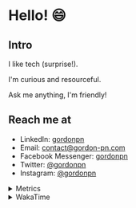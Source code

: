 # Hello! 😄

## Intro

I like tech (surprise!).

I'm curious and resourceful.

Ask me anything, I'm friendly!

## Reach me at

- LinkedIn: [gordonpn](https://www.linkedin.com/in/gordonpn/)
- Email: [contact@gordon-pn.com](mailto:contact@gordon-pn.com)
- Facebook Messenger: [gordonpn](https://www.messenger.com/t/Gordonpn)
- Twitter: [@gordonpn](https://twitter.com/Gordonpn)
- Instagram: [@gordonpn](https://www.instagram.com/gordonpn/)

<details>
  <summary>Metrics</summary>

  <img align="center" src="https://github.com/gordonpn/gordonpn/blob/master/github-metrics.svg" alt="GitHub Metrics">

</details>

<details>
  <summary>WakaTime</summary>

  <!--START_SECTION:waka-->
📊 **This Week I Spent My Time On** 

```text
💬 Programming Languages: 
TypeScript               20 hrs 47 mins      ███████████████░░░░░░░░░░   60.34 % 
Java                     9 hrs 23 mins       ███████░░░░░░░░░░░░░░░░░░   27.24 % 
Brazil Dependency Config 1 hr 39 mins        █░░░░░░░░░░░░░░░░░░░░░░░░   04.82 % 
JSON                     1 hr 12 mins        █░░░░░░░░░░░░░░░░░░░░░░░░   03.49 % 
XML                      43 mins             █░░░░░░░░░░░░░░░░░░░░░░░░   02.10 % 

🔥 Editors: 
VS Code                  22 hrs 23 mins      ████████████████░░░░░░░░░   65.01 % 
IntelliJ IDEA            12 hrs 3 mins       █████████░░░░░░░░░░░░░░░░   34.99 % 
```


 Last Updated on 30/08/2024 16:22:18 UTC
<!--END_SECTION:waka-->
</details>
